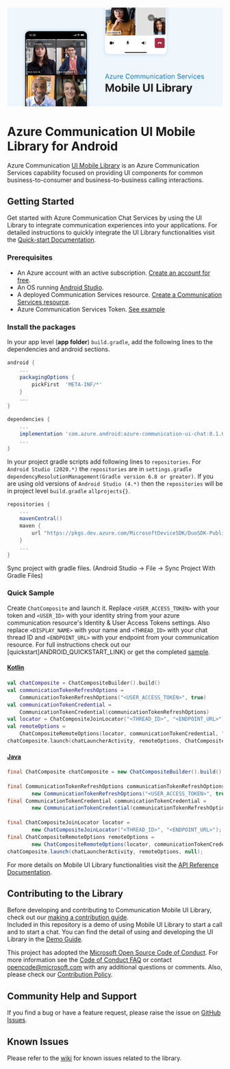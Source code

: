 ![Hero Image](../../docs/media/mobile-ui-library-hero-image.png)

# Azure Communication UI Mobile Library for Android

Azure Communication [UI Mobile Library](https://docs.microsoft.com/en-us/azure/communication-services/concepts/ui-library/ui-library-overview) is an Azure Communication Services capability focused on providing UI components for common business-to-consumer and business-to-business calling interactions.

## Getting Started

Get started with Azure Communication Chat Services by using the UI Library to integrate communication experiences into your applications. For detailed instructions to quickly integrate the UI Library functionalities visit the [Quick-start Documentation](Chat-Quick-Start).


### Prerequisites

- An Azure account with an active subscription. [Create an account for free](https://azure.microsoft.com/free/?WT.mc_id=A261C142F).
- An OS running [Android Studio](https://developer.android.com/studio).
- A deployed Communication Services resource. [Create a Communication Services resource](https://docs.microsoft.com/azure/communication-services/quickstarts/create-communication-resource).
- Azure Communication Services Token. [See example](https://docs.microsoft.com/azure/communication-services/tutorials/trusted-service-tutorial)


### Install the packages

In your app level (**app folder**) `build.gradle`, add the following lines to the dependencies and android sections.

```groovy
android {
    ...
    packagingOptions {
        pickFirst  'META-INF/*'
    }
    ...
}
```

```groovy
dependencies {
    ...
    implementation 'com.azure.android:azure-communication-ui-chat:0.1.0'
    ...
}
```

In your project gradle scripts add following lines to `repositories`. For `Android Studio (2020.*)` the `repositories` are in `settings.gradle` `dependencyResolutionManagement(Gradle version 6.8 or greater)`. If you are using old versions of `Android Studio (4.*)` then the `repositories` will be in project level `build.gradle` `allprojects{}`.

```groovy
repositories {
    ...
    mavenCentral()
    maven {
        url "https://pkgs.dev.azure.com/MicrosoftDeviceSDK/DuoSDK-Public/_packaging/Duo-SDK-Feed/maven/v1"
    }
    ...
}
```
Sync project with gradle files. (Android Studio -> File -> Sync Project With Gradle Files)


### Quick Sample 

Create `ChatComposite` and launch it. Replace `<USER_ACCESS_TOKEN>` with your token and `<USER_ID>` with your identity string from your azure communication resource's Identity & User Access Tokens settings. Also replace `<DISPLAY_NAME>` with your name and `<THREAD_ID>` with your chat thread ID and `<ENDPOINT_URL>` with your endpoint from your communication resource. For full instructions check out our [quickstart]ANDROID_QUICKSTART_LINK) or get the completed [sample](AZURE-SAMPLE/Chat).

#### [Kotlin](#tab/kotlin)

```kotlin
val chatComposite = ChatCompositeBuilder().build()
val communicationTokenRefreshOptions =
    CommunicationTokenRefreshOptions("<USER_ACCESS_TOKEN>", true)
val communicationTokenCredential =
    CommunicationTokenCredential(communicationTokenRefreshOptions)
val locator = ChatCompositeJoinLocator("<THREAD_ID>", "<ENDPOINT_URL>")
val remoteOptions =
    ChatCompositeRemoteOptions(locator, communicationTokenCredential, "<USER_ID>", "<DISPLAY_NAME>")
chatComposite.launch(chatLauncherActivity, remoteOptions, ChatCompositeLocalOptions())
```

#### [Java](#tab/java)

```java
final ChatComposite chatComposite = new ChatCompositeBuilder().build();

final CommunicationTokenRefreshOptions communicationTokenRefreshOptions =
        new CommunicationTokenRefreshOptions("<USER_ACCESS_TOKEN>", true);
final CommunicationTokenCredential communicationTokenCredential =
        new CommunicationTokenCredential(communicationTokenRefreshOptions);

final ChatCompositeJoinLocator locator =
        new ChatCompositeJoinLocator("<THREAD_ID>", "<ENDPOINT_URL>");
final ChatCompositeRemoteOptions remoteOptions =
        new ChatCompositeRemoteOptions(locator, communicationTokenCredential, "<USER_ID>", "<DISPLAY_NAME>");
chatComposite.launch(chatLauncherActivity, remoteOptions, null);
```

For more details on Mobile UI Library functionalities visit the [API Reference Documentation](https://azure.github.io/azure-sdk-for-android/azure-communication-mobileui/index.html).


## Contributing to the Library

Before developing and contributing to Communication Mobile UI Library, check out our [making a contribution guide](../../docs/contributing-guide.md).  
Included in this repository is a demo of using Mobile UI Library to start a call and to start a chat. You can find the detail of using and developing the UI Library in the [Demo Guide](../../azure-communication-ui/demo-app).

This project has adopted the [Microsoft Open Source Code of Conduct](https://opensource.microsoft.com/codeofconduct/). For more information see the [Code of Conduct FAQ](https://opensource.microsoft.com/codeofconduct/faq/) or contact [opencode@microsoft.com](mailto:opencode@microsoft.com) with any additional questions or comments. Also, please check our [Contribution Policy](../../docs/contributing-guide.md). 

## Community Help and Support

If you find a bug or have a feature request, please raise the issue on [GitHub Issues](https://github.com/Azure/communication-ui-library-android/issues).

## Known Issues

Please refer to the [wiki](https://github.com/Azure/communication-ui-library-android/wiki/Known-Issues) for known issues related to the library.